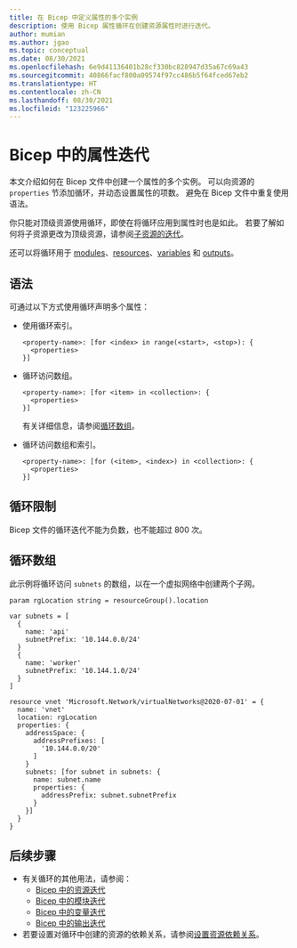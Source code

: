 ```yaml
---
title: 在 Bicep 中定义属性的多个实例
description: 使用 Bicep 属性循环在创建资源属性时进行迭代。
author: mumian
ms.author: jgao
ms.topic: conceptual
ms.date: 08/30/2021
ms.openlocfilehash: 6e9d41136401b28cf330bc828947d35a67c69a43
ms.sourcegitcommit: 40866facf800a09574f97cc486b5f64fced67eb2
ms.translationtype: HT
ms.contentlocale: zh-CN
ms.lasthandoff: 08/30/2021
ms.locfileid: "123225966"
---
```

# <a name="property-iteration-in-bicep"></a>Bicep 中的属性迭代

本文介绍如何在 Bicep 文件中创建一个属性的多个实例。 可以向资源的 `properties` 节添加循环，并动态设置属性的项数。 避免在 Bicep 文件中重复使用语法。

你只能对顶级资源使用循环，即使在将循环应用到属性时也是如此。 若要了解如何将子资源更改为顶级资源，请参阅[子资源的迭代](loop-resources.md#iteration-for-a-child-resource)。

还可以将循环用于 [modules](loop-modules.md)、[resources](loop-resources.md)、[variables](loop-variables.md) 和 [outputs](loop-outputs.md)。

## <a name="syntax"></a>语法

可通过以下方式使用循环声明多个属性：

- 使用循环索引。

  ```bicep
  <property-name>: [for <index> in range(<start>, <stop>): {
    <properties>
  }]
  ```

- 循环访问数组。

  ```bicep
  <property-name>: [for <item> in <collection>: {
    <properties>
  }]
  ```

  有关详细信息，请参阅[循环数组](#loop-array)。

- 循环访问数组和索引。

  ```bicep
  <property-name>: [for (<item>, <index>) in <collection>: {
    <properties>
  }]
  ```

## <a name="loop-limits"></a>循环限制

Bicep 文件的循环迭代不能为负数，也不能超过 800 次。 

## <a name="loop-array"></a>循环数组

此示例将循环访问 `subnets` 的数组，以在一个虚拟网络中创建两个子网。

```bicep
param rgLocation string = resourceGroup().location

var subnets = [
  {
    name: 'api'
    subnetPrefix: '10.144.0.0/24'
  }
  {
    name: 'worker'
    subnetPrefix: '10.144.1.0/24'
  }
]

resource vnet 'Microsoft.Network/virtualNetworks@2020-07-01' = {
  name: 'vnet'
  location: rgLocation
  properties: {
    addressSpace: {
      addressPrefixes: [
        '10.144.0.0/20'
      ]
    }
    subnets: [for subnet in subnets: {
      name: subnet.name
      properties: {
        addressPrefix: subnet.subnetPrefix
      }
    }]
  }
}
```

## <a name="next-steps"></a>后续步骤

- 有关循环的其他用法，请参阅：
  - [Bicep 中的资源迭代](loop-resources.md)
  - [Bicep 中的模块迭代](loop-modules.md)
  - [Bicep 中的变量迭代](loop-variables.md)
  - [Bicep 中的输出迭代](loop-outputs.md)
- 若要设置对循环中创建的资源的依赖关系，请参阅[设置资源依赖关系](./resource-declaration.md#set-resource-dependencies)。
